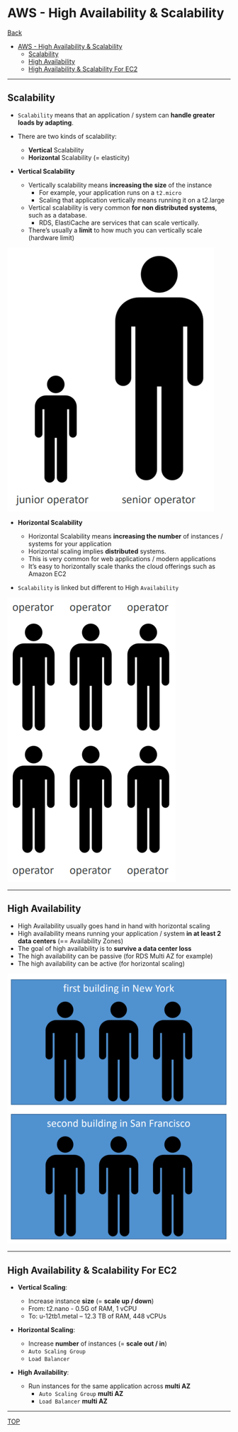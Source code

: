 # AWS - High Availability & Scalability

[Back](../../index.md)

- [AWS - High Availability \& Scalability](#aws---high-availability--scalability)
  - [Scalability](#scalability)
  - [High Availability](#high-availability)
  - [High Availability \& Scalability For EC2](#high-availability--scalability-for-ec2)

---

## Scalability

- `Scalability` means that an application / system can **handle greater loads by adapting**.

- There are two kinds of scalability:

  - **Vertical** Scalability
  - **Horizontal** Scalability (= elasticity)

- **Vertical Scalability**

  - Vertically scalability means **increasing the size** of the instance
    - For example, your application runs on a `t2.micro`
    - Scaling that application vertically means running it on a t2.large
  - Vertical scalability is very common **for non distributed systems**, such as a database.
    - RDS, ElastiCache are services that can scale vertically.
  - There’s usually a **limit** to how much you can vertically scale (hardware limit)

![Vertical Scalability](./pic/scalability_vertical_diagram.png)

- **Horizontal Scalability**

  - Horizontal Scalability means **increasing the number** of instances / systems for your application
  - Horizontal scaling implies **distributed** systems.
  - This is very common for web applications / modern applications
  - It’s easy to horizontally scale thanks the cloud offerings such as Amazon EC2

- `Scalability` is linked but different to High `Availability`

![Horizontal Scalability](./pic/scalability_horizontal_diagram.png)

---

## High Availability

- High Availability usually goes hand in hand with horizontal scaling
- High availability means running your application / system **in at least 2 data centers** (== Availability Zones)
- The goal of high availability is to **survive a data center loss**
- The high availability can be passive (for RDS Multi AZ for example)
- The high availability can be active (for horizontal scaling)

![Availability](./pic/availability_diagram.png)

---

## High Availability & Scalability For EC2

- **Vertical Scaling**:

  - Increase instance **size** (= **scale up / down**)
  - From: t2.nano - 0.5G of RAM, 1 vCPU
  - To: u-12tb1.metal – 12.3 TB of RAM, 448 vCPUs

- **Horizontal Scaling**:

  - Increase **number** of instances (= **scale out / in**)
  - `Auto Scaling Group`
  - `Load Balancer`

- **High Availability**:
  - Run instances for the same application across **multi AZ**
    - `Auto Scaling Group` **multi AZ**
    - `Load Balancer` **multi AZ**

---

[TOP](#aws---high-availability--scalability)
